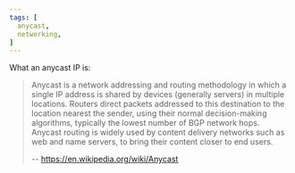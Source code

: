 ```yaml
---
tags: [
  anycast,
  networking,
]
---
```

What an anycast IP is:

> Anycast is a network addressing and routing methodology in which a single IP address is shared by devices (generally servers) in multiple locations.
> Routers direct packets addressed to this destination to the location nearest the sender, using their normal decision-making algorithms, typically the lowest number of BGP network hops.
> Anycast routing is widely used by content delivery networks such as web and name servers, to bring their content closer to end users.
>
> -- https://en.wikipedia.org/wiki/Anycast
